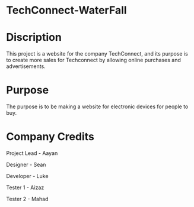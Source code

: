 # TechConnect-WaterFall

# Discription 
This project is a website for the company TechConnect, and its purpose is to create more sales for Techconnect by allowing online purchases and advertisements.

# Purpose
The purpose is to be making a website for electronic devices for people to buy.

# Company Credits
Project Lead - Aayan

Designer - Sean

Developer - Luke

Tester 1 - Aizaz

Tester 2 - Mahad
